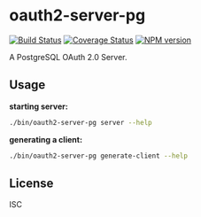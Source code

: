 # oauth2-server-pg

[![Build Status](https://travis-ci.org/npm/oauth2-server-pg.svg)](https://travis-ci.org/npm/oauth2-server-pg)
[![Coverage Status](https://coveralls.io/repos/github/npm/oauth2-server-pg/badge.svg?branch=tokens)](https://coveralls.io/github/npm/oauth2-server-pg?branch=tokens)
[![NPM version](https://img.shields.io/npm/v/oauth2-server-pg.svg)](https://www.npmjs.com/package/oauth2-server-pg)

A PostgreSQL OAuth 2.0 Server.

## Usage

**starting server:**

```sh
./bin/oauth2-server-pg server --help
```

**generating a client:**

```sh
./bin/oauth2-server-pg generate-client --help
```

## License

ISC
